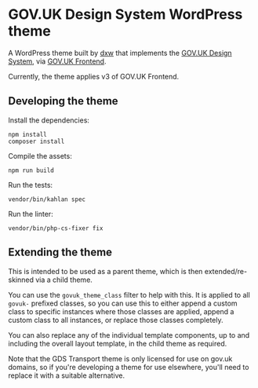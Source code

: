 # GOV.UK Design System WordPress theme

A WordPress theme built by [dxw](https://dxw.com) that implements the [GOV.UK Design System](https://design-system.service.gov.uk/), via [GOV.UK Frontend](https://github.com/alphagov/govuk-frontend).

Currently, the theme applies v3 of GOV.UK Frontend.

## Developing the theme

Install the dependencies:

```
npm install
composer install
```

Compile the assets:

```
npm run build
```

Run the tests:

```
vendor/bin/kahlan spec
```

Run the linter:

```
vendor/bin/php-cs-fixer fix
```

## Extending the theme

This is intended to be used as a parent theme, which is then extended/re-skinned via a child theme.

You can use the `govuk_theme_class` filter to help with this. It is applied to all `govuk-` prefixed classes, so you can use this to either append a custom class to specific instances where those classes are applied, append a custom class to all instances, or replace those classes completely.

You can also replace any of the individual template components, up to and including the overall layout template, in the child theme as required.

Note that the GDS Transport theme is only licensed for use on gov.uk domains, so if you're developing a theme for use elsewhere, you'll need to replace it with a suitable alternative.
